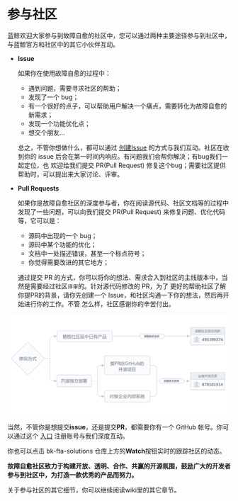 # 参与社区
蓝鲸欢迎大家参与到故障自愈的社区中，您可以通过两种主要途径参与到社区中，与蓝鲸官方和社区中的其它小伙伴互动。

* **Issue**

    如果你在使用故障自愈的过程中：
    - 遇到问题，需要寻求社区的帮助；
    - 发现了一个 bug；
    - 有一个很好的点子，可以帮助用户解决一个痛点，需要转化为故障自愈的新需求；
    - 发现一个功能优化点；
    - 想交个朋友...
    
    总之，不管你想做什么，都可以通过 [创建Issue](https://github.com/Tencent/bk-fta-solutions/issues/new) 
    的方式与我们互动。社区在收到你的 issue 后会在第一时间内响应。有问题我们会帮你解决；有bug我们一起定位，也
    欢迎给我们提交 PR(Pull Request) 修复这个bug；需要社区提供帮助时，可以提出来大家讨论、评审。
    
* **Pull Requests**

    如果你是故障自愈社区的深度参与者，你在阅读源代码、社区文档等的过程中发现了一些问题，可以向我们提交 PR(Pull Request) 
    来修复问题、优化代码等，它可以是：
    
    - 源码中出现的一个 bug；
    - 源码中某个功能的优化；
    - 文档中一处描述错误，甚至一个标点符号；
    - 你觉得需要改进的其它地方；
    
    通过提交 PR 的方式，你可以将你的想法、需求合入到社区的主线版本中，当然是需要经过社区`评审`的。针对源代码修改的 PR，为了
    更好的帮助社区了解你提PR的背景，请你先创建一个 Issue，和社区沟通一下你的想法，然后再开始进行你的工作。不管
    怎么样，社区感谢你的辛苦付出。
    
![](../resource/img/wiki/wiki_community.png)
    
当然，不管你是想提交**issue**，还是提交**PR**，都需要你有一个 GitHub 帐号。你可以通过这个 [入口](https://github.com/join) 注册账号与我们深度互动。

你也可以点击 bk-fta-solutions 仓库上方的**Watch**按钮实时的跟踪社区的动态。
    
**故障自愈社区致力于构建开放、透明、合作、共赢的开源氛围，鼓励广大的开发者参与到社区中，为打造一款优秀的产品而努力。**

关于参与社区的其它细节，你可以继续阅读wiki里的其它章节。